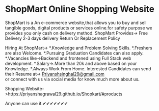 # ShopMart Online Shopping Website
ShopMart is a An e-commerce website,that allows you to buy and sell tangible goods, digital products or services online.for safety purpose we provides you only cash on delivery method.
ShopMart Provides->
Free Delivery
2-3 days delivery
Return Or Replacement Policy

Hiring At ShopMart->
*.Knowledge and Problem Solving Skills.
*.Freshers are also Welcome.
*.Pursuing Graduation Candidates can also apply.
*.Vacancies like->Backend and frontened using Full Stack web development.
*.Salary->.More than 20k and above based on your Knowledge.
*.Always Work From Home.
Interested Candidates can send their Resume at->
 Priyanshsinghal29@gmail.com   
or connect with us via social media for know much more about us.

Shopping Website->https://priyanshagrawal29.github.io/Shopkart/#products

Anyone can use it.✔✔✔✔✔✔✔
